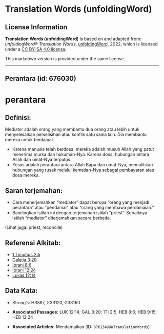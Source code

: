 # Translation Words (unfoldingWord)

## License Information

**Translation Words (unfoldingWord)** is based on and adapted from: _unfoldingWord® Translation Words_, [unfoldingWord](https://unfoldingword.org/utw), 2022, which is licensed under a [CC BY-SA 4.0 license](https://creativecommons.org/licenses/by-sa/4.0/legalcode.en).

This markdown version is provided under the same license.



--------------------------------

## Perantara (id: 676030)

perantara
=========

Definisi:
---------

Mediator adalah orang yang membantu dua orang atau lebih untuk menyelesaikan perselisihan atau konflik satu sama lain. Dia membantu mereka untuk berdamai.

* Karena manusia telah berdosa, mereka adalah musuh Allah yang patut menerima murka dan hukuman\-Nya. Karena dosa, hubungan antara Allah dan umat\-Nya terputus.
* Yesus adalah perantara antara Allah Bapa dan umat\-Nya, memulihkan hubungan yang rusak melalui kematian\-Nya sebagai pembayaran atas dosa mereka.

Saran terjemahan:
-----------------

* Cara menerjemahkan “mediator” dapat berupa “orang yang menjadi perantara” atau “pendamai” atau “orang yang membawa perdamaian.”
* Bandingkan istilah ini dengan terjemahan istilah “priest”. Sebaiknya istilah “mediator” diterjemahkan secara berbeda.

(Lihat juga: priest, reconcile)

Referensi Alkitab:
------------------

* [1 Timotius 2:5](https://ref.ly/1Tim0:0)
* [Galatia 3:20](https://ref.ly/Gal3:20)
* [Ibrani 8:6](https://ref.ly/Heb8:6)
* [Ibrani 12:24](https://ref.ly/Heb12:24)
* [Lukas 12:14](https://ref.ly/Luke12:14)

Data Kata:
----------

* Strong’s: H3887, G33120, G33160

* **Associated Passages:** LUK 12:14; GAL 3:20; 1TI 2:5; HEB 8:6; HEB 9:15; HEB 12:24
* **Associated Articles:** Mendamaikan (ID: `676134@UWTranslationWords`)

